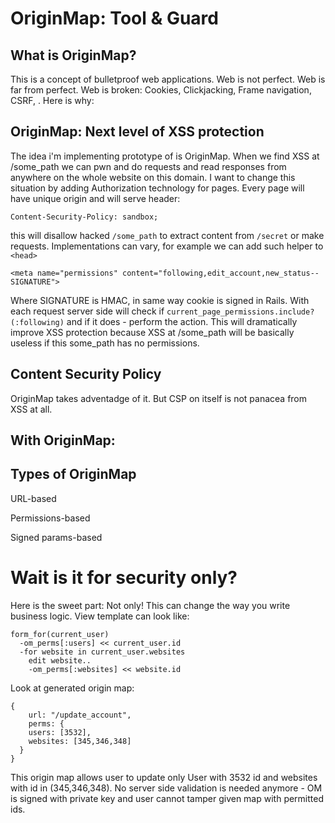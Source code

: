# OriginMap: Tool & Guard
## What is OriginMap?
This is a concept of bulletproof web applications. Web is not perfect. Web is far from perfect. Web is broken: Cookies, Clickjacking, Frame navigation, CSRF,  .
Here is why:


## OriginMap: Next level of XSS protection
The idea i'm implementing prototype of is OriginMap. When we find XSS at /some_path we can pwn and do requests and read responses from anywhere on the whole website on this domain. I want to change this situation by adding Authorization technology for pages. Every page will have unique origin and will serve header:
```
Content-Security-Policy: sandbox;
```
this will disallow hacked `/some_path` to extract content from `/secret` or make requests.
Implementations can vary, for example we can add such helper to `<head>`
```
<meta name="permissions" content="following,edit_account,new_status--SIGNATURE">
```
Where SIGNATURE is HMAC, in same way cookie is signed in Rails.
With each request server side will check if `current_page_permissions.include?(:following)` and if it does - perform the action.
This will dramatically improve XSS protection because XSS at /some_path will be basically useless if this some_path has no permissions.





## Content Security Policy
OriginMap takes adventadge of it. But CSP on itself is not panacea from XSS at all. 

## With OriginMap:


## Types of OriginMap

URL-based

Permissions-based

Signed params-based





# Wait is it for security only?
Here is the sweet part: Not only! This can change the way you write business logic. View template can look like:
```
form_for(current_user)
  -om_perms[:users] << current_user.id
  -for website in current_user.websites 
    edit website..
    -om_perms[:websites] << website.id
```

Look at generated origin map:
```
{
	url: "/update_account",
	perms: {
    users: [3532],
    websites: [345,346,348] 
  }
}
```
This origin map allows user to update only User with 3532 id and websites with id in (345,346,348). No server side validation is needed anymore - OM is signed with private key and user cannot tamper given map with permitted ids.



